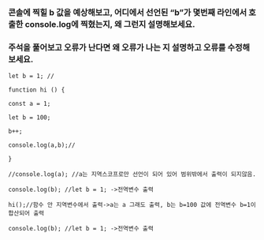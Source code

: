 ### 콘솔에 찍힐 b 값을 예상해보고, 어디에서 선언된 “b”가 몇번째 라인에서 호출한 console.log에 찍혔는지, 왜 그런지 설명해보세요.
### 주석을 풀어보고 오류가 난다면 왜 오류가 나는 지 설명하고 오류를 수정해보세요.

```
let b = 1; //

function hi () {

const a = 1;

let b = 100;

b++;

console.log(a,b);//

}

//console.log(a); //a는 지역스코프로만 선언이 되어 있어 범위밖에서 출력이 되지않음.

console.log(b); //let b = 1; ->전역변수 출력

hi();//함수 안 지역변수에서 출력->a는 a 그래도 출력, b는 b=100 값에 전역변수 b=1이 합산되어 출력

console.log(b); //let b = 1; ->전역변수 출력
```